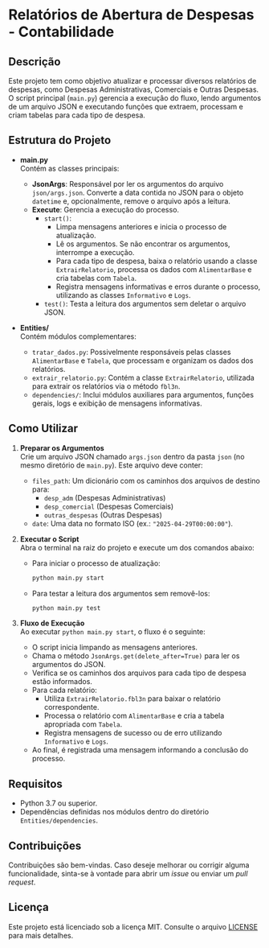 # Relatórios de Abertura de Despesas - Contabilidade

## Descrição

Este projeto tem como objetivo atualizar e processar diversos relatórios de despesas, como Despesas Administrativas, Comerciais e Outras Despesas. O script principal (`main.py`) gerencia a execução do fluxo, lendo argumentos de um arquivo JSON e executando funções que extraem, processam e criam tabelas para cada tipo de despesa.

## Estrutura do Projeto

- **main.py**  
  Contém as classes principais:
  - **JsonArgs**: Responsável por ler os argumentos do arquivo `json/args.json`. Converte a data contida no JSON para o objeto `datetime` e, opcionalmente, remove o arquivo após a leitura.
  - **Execute**: Gerencia a execução do processo.
    - `start()`:  
      - Limpa mensagens anteriores e inicia o processo de atualização.
      - Lê os argumentos. Se não encontrar os argumentos, interrompe a execução.
      - Para cada tipo de despesa, baixa o relatório usando a classe `ExtrairRelatorio`, processa os dados com `AlimentarBase` e cria tabelas com `Tabela`.
      - Registra mensagens informativas e erros durante o processo, utilizando as classes `Informativo` e `Logs`.
    - `test()`: Testa a leitura dos argumentos sem deletar o arquivo JSON.

- **Entities/**  
  Contém módulos complementares:
  - `tratar_dados.py`: Possivelmente responsáveis pelas classes `AlimentarBase` e `Tabela`, que processam e organizam os dados dos relatórios.
  - `extrair_relatorio.py`: Contém a classe `ExtrairRelatorio`, utilizada para extrair os relatórios via o método `fbl3n`.
  - `dependencies/`: Inclui módulos auxiliares para argumentos, funções gerais, logs e exibição de mensagens informativas.

## Como Utilizar

1. **Preparar os Argumentos**  
   Crie um arquivo JSON chamado `args.json` dentro da pasta `json` (no mesmo diretório de `main.py`). Este arquivo deve conter:
   - `files_path`: Um dicionário com os caminhos dos arquivos de destino para:
     - `desp_adm` (Despesas Administrativas)
     - `desp_comercial` (Despesas Comerciais)
     - `outras_despesas` (Outras Despesas)
   - `date`: Uma data no formato ISO (ex.: `"2025-04-29T00:00:00"`).

2. **Executar o Script**  
   Abra o terminal na raiz do projeto e execute um dos comandos abaixo:
   - Para iniciar o processo de atualização:
     ```bash
     python main.py start
     ```
   - Para testar a leitura dos argumentos sem removê-los:
     ```bash
     python main.py test
     ```

3. **Fluxo de Execução**  
   Ao executar `python main.py start`, o fluxo é o seguinte:
   - O script inicia limpando as mensagens anteriores.
   - Chama o método `JsonArgs.get(delete_after=True)` para ler os argumentos do JSON.
   - Verifica se os caminhos dos arquivos para cada tipo de despesa estão informados.
   - Para cada relatório:
     - Utiliza `ExtrairRelatorio.fbl3n` para baixar o relatório correspondente.
     - Processa o relatório com `AlimentarBase` e cria a tabela apropriada com `Tabela`.
     - Registra mensagens de sucesso ou de erro utilizando `Informativo` e `Logs`.
   - Ao final, é registrada uma mensagem informando a conclusão do processo.

## Requisitos

- Python 3.7 ou superior.
- Dependências definidas nos módulos dentro do diretório `Entities/dependencies`.

## Contribuições

Contribuições são bem-vindas. Caso deseje melhorar ou corrigir alguma funcionalidade, sinta-se à vontade para abrir um _issue_ ou enviar um _pull request_.

## Licença

Este projeto está licenciado sob a licença MIT. Consulte o arquivo [LICENSE](LICENSE) para mais detalhes.